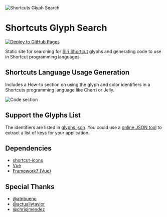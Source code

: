 ![Shortcuts Glyph Search](https://github.com/electrikmilk/shortcuts-glyph-search/assets/4368524/0a247185-216e-4083-b1b0-f61c623aa365)

# Shortcuts Glyph Search

[![Deploy to GitHub Pages](https://github.com/electrikmilk/shortcuts-glyph-search/actions/workflows/deploy.yml/badge.svg)](https://github.com/electrikmilk/shortcuts-glyph-search/actions/workflows/deploy.yml)

Static site for searching for <a href="https://apps.apple.com/us/app/shortcuts/id1462947752" target="_blank" rel="noopener noreferrer">Siri Shortcut</a> glyphs and generating code to use in Shortcut programming languages.

## Shortcuts Language Usage Generation

Includes a How-to section on using the glyph and color identifiers in a Shortcuts programming language like Cherri or Jelly.

![Code section](https://github.com/electrikmilk/shortcuts-glyph-search/assets/4368524/28fb2506-d11f-47f5-be73-5556382c6a80)

## Support the Glyphs List

The identifiers are listed in [glyphs.json](https://github.com/electrikmilk/shortcuts-glyph-search/blob/main/src/assets/glyphs.json). You could use a [online JSON tool](https://onlinejsontools.com/extract-json-keys) to extract a list of keys for your application.

## Dependencies

- [shortcut-icons](https://github.com/atnbueno/shortcut-icons)
- [Vue](https://vuejs.org)
- [Framework7 (Vue)](https://framework7.io/vue/)

## Special Thanks   

- [@atnbueno](https://github.com/atnbueno)
- [@actuallytaylor](https://github.com/actuallytaylor)
- [@chrisjmendez](https://github.com/chrisjmendez)
